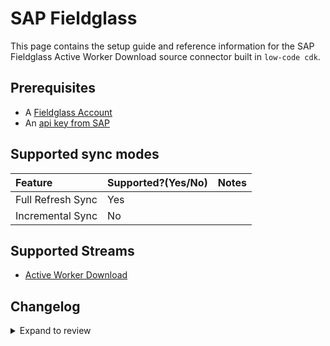 # SAP Fieldglass

This page contains the setup guide and reference information for the SAP Fieldglass Active Worker Download source connector built in `low-code cdk`.

## Prerequisites

- A [Fieldglass Account](https://www.fieldglass.net/)
- An [api key from SAP](https://api.sap.com/)

## Supported sync modes

| Feature           | Supported?\(Yes/No\) | Notes |
| :---------------- | :------------------- | :---- |
| Full Refresh Sync | Yes                  |       |
| Incremental Sync  | No                   |       |

## Supported Streams

- [Active Worker Download](https://api.sap.com/api/activeWorkerDownload/resource)

## Changelog

<details>
  <summary>Expand to review</summary>

| Version | Date       | Pull Request                                    | Subject                                     |
| :------ | :--------- | :---------------------------------------------- |:--------------------------------------------|
| 0.2.21 | 2025-04-27 | [59002](https://github.com/airbytehq/airbyte/pull/59002) | Update dependencies |
| 0.2.20 | 2025-04-19 | [57930](https://github.com/airbytehq/airbyte/pull/57930) | Update dependencies |
| 0.2.19 | 2025-04-05 | [57472](https://github.com/airbytehq/airbyte/pull/57472) | Update dependencies |
| 0.2.18 | 2025-03-29 | [56780](https://github.com/airbytehq/airbyte/pull/56780) | Update dependencies |
| 0.2.17 | 2025-03-22 | [56196](https://github.com/airbytehq/airbyte/pull/56196) | Update dependencies |
| 0.2.16 | 2025-03-08 | [55538](https://github.com/airbytehq/airbyte/pull/55538) | Update dependencies |
| 0.2.15 | 2025-03-01 | [55037](https://github.com/airbytehq/airbyte/pull/55037) | Update dependencies |
| 0.2.14 | 2025-02-23 | [54563](https://github.com/airbytehq/airbyte/pull/54563) | Update dependencies |
| 0.2.13 | 2025-02-15 | [53950](https://github.com/airbytehq/airbyte/pull/53950) | Update dependencies |
| 0.2.12 | 2025-02-08 | [53444](https://github.com/airbytehq/airbyte/pull/53444) | Update dependencies |
| 0.2.11 | 2025-02-01 | [52962](https://github.com/airbytehq/airbyte/pull/52962) | Update dependencies |
| 0.2.10 | 2025-01-25 | [52520](https://github.com/airbytehq/airbyte/pull/52520) | Update dependencies |
| 0.2.9 | 2025-01-18 | [51900](https://github.com/airbytehq/airbyte/pull/51900) | Update dependencies |
| 0.2.8 | 2025-01-11 | [51355](https://github.com/airbytehq/airbyte/pull/51355) | Update dependencies |
| 0.2.7 | 2024-12-28 | [50678](https://github.com/airbytehq/airbyte/pull/50678) | Update dependencies |
| 0.2.6 | 2024-12-21 | [50225](https://github.com/airbytehq/airbyte/pull/50225) | Update dependencies |
| 0.2.5 | 2024-12-14 | [49719](https://github.com/airbytehq/airbyte/pull/49719) | Update dependencies |
| 0.2.4 | 2024-12-12 | [49043](https://github.com/airbytehq/airbyte/pull/49043) | Update dependencies |
| 0.2.3 | 2024-10-29 | [47775](https://github.com/airbytehq/airbyte/pull/47775) | Update dependencies |
| 0.2.2 | 2024-10-28 | [47583](https://github.com/airbytehq/airbyte/pull/47583) | Update dependencies |
| 0.2.1 | 2024-08-16 | [44196](https://github.com/airbytehq/airbyte/pull/44196) | Bump source-declarative-manifest version |
| 0.2.0 | 2024-08-14 | [44075](https://github.com/airbytehq/airbyte/pull/44075) | Refactor connector to manifest-only format |
| 0.1.14 | 2024-08-12 | [43894](https://github.com/airbytehq/airbyte/pull/43894) | Update dependencies |
| 0.1.13 | 2024-08-10 | [43657](https://github.com/airbytehq/airbyte/pull/43657) | Update dependencies |
| 0.1.12 | 2024-08-03 | [43150](https://github.com/airbytehq/airbyte/pull/43150) | Update dependencies |
| 0.1.11 | 2024-07-27 | [42756](https://github.com/airbytehq/airbyte/pull/42756) | Update dependencies |
| 0.1.10 | 2024-07-20 | [42154](https://github.com/airbytehq/airbyte/pull/42154) | Update dependencies |
| 0.1.9 | 2024-07-13 | [41726](https://github.com/airbytehq/airbyte/pull/41726) | Update dependencies |
| 0.1.8 | 2024-07-10 | [41355](https://github.com/airbytehq/airbyte/pull/41355) | Update dependencies |
| 0.1.7 | 2024-07-09 | [41186](https://github.com/airbytehq/airbyte/pull/41186) | Update dependencies |
| 0.1.6 | 2024-07-06 | [40931](https://github.com/airbytehq/airbyte/pull/40931) | Update dependencies |
| 0.1.5 | 2024-06-25 | [40345](https://github.com/airbytehq/airbyte/pull/40345) | Update dependencies |
| 0.1.4 | 2024-06-22 | [40136](https://github.com/airbytehq/airbyte/pull/40136) | Update dependencies |
| 0.1.3 | 2024-06-04 | [39021](https://github.com/airbytehq/airbyte/pull/39021) | [autopull] Upgrade base image to v1.2.1 |
| 0.1.2 | 2024-05-28 | [38689](https://github.com/airbytehq/airbyte/pull/38689) | Make connector compatible with Builder |
| 0.1.1 | 2024-05-20 | [38384](https://github.com/airbytehq/airbyte/pull/38384) | [autopull] base image + poetry + up_to_date |
| 0.1.0   | 2022-10-22 | https://github.com/airbytehq/airbyte/pull/18656 | Initial commit                              |

</details>
